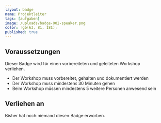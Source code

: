```yaml
---
layout: badge
name: Projektleiter
tags: [aufgaben]
image: /uploads/badge-002-speaker.png
color: rgb(63, 81, 181);
published: true
---
```


## Voraussetzungen

Dieser Badge wird für einen vorbereiteten und geleiteten Workshop verliehen.

* Der Workshop muss vorbereitet, gehalten und dokumentiert werden
* Der Workshop muss mindestens 30 Minuten gehen
* Beim Workshop müssen mindestens 5 weitere Personen anwesend sein

## Verliehen an

Bisher hat noch niemand diesen Badge erworben.